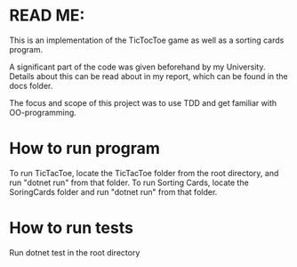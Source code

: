 # READ ME: 
This is an implementation of the TicTocToe game as well as a sorting cards program. 

A significant part of the code was given beforehand by my University. Details about this can be read about in my report, which can be found in the docs folder.

The focus and scope of this project was to use TDD and get familiar with OO-programming. 

# How to run program
To run TicTacToe, locate the TicTacToe folder from the root directory, and run "dotnet run" from that folder.
To run Sorting Cards, locate the SoringCards folder and run "dotnet run" from that folder.

# How to run tests
Run dotnet test in the root directory
